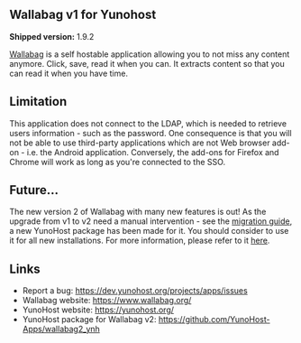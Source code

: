 Wallabag v1 for Yunohost
------------------------

**Shipped version:** 1.9.2

[Wallabag](https://www.wallabag.org/) is a self hostable application allowing
you to not miss any content anymore. Click, save, read it when you can. It
extracts content so that you can read it when you have time.

## Limitation

This application does not connect to the LDAP, which is needed to retrieve
users information - such as the password. One consequence is that you will
not be able to use third-party applications which are not Web browser add-on -
i.e. the Android application. Conversely, the add-ons for Firefox and Chrome
will work as long as you're connected to the SSO.

## Future...

The new version 2 of Wallabag with many new features is out!
As the upgrade from v1 to v2 need a manual intervention - see the
[migration guide](http://doc.wallabag.org/en/master/user/migration.html),
a new YunoHost package has been made for it. You should consider to use it for
all new installations. For more information, please refer to it
[here](https://github.com/YunoHost-Apps/wallabag2_ynh).

## Links

 * Report a bug: https://dev.yunohost.org/projects/apps/issues
 * Wallabag website: https://www.wallabag.org/
 * YunoHost website: https://yunohost.org/
 * YunoHost package for Wallabag v2: https://github.com/YunoHost-Apps/wallabag2_ynh
